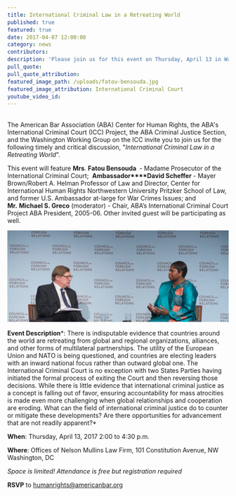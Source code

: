 ```yaml
---
title: International Criminal Law in a Retreating World
published: true
featured: true
date: 2017-04-07 12:00:00
category: news
contributors:
description: 'Please join us for this event on Thursday, April 13 in Washington, D.C. with Madame Prosecutor of the International Criminal Court, Fatou Bensouda, and other speakers.'
pull_quote:
pull_quote_attribution:
featured_image_path: /uploads/fatou-bensouda.jpg
featured_image_attribution: International Criminal Court
youtube_video_id:
---
```



<br>The American Bar Association (ABA) Center for Human Rights, the ABA's International Criminal Court (ICC) Project, the ABA Criminal Justice Section, and the Washington Working Group on the ICC invite you to join us for the following timely and critical discussion, "*International Criminal Law in a Retreating World*".

This event will feature **Mrs**.&nbsp;**Fatou Bensouda&nbsp;**&nbsp;- Madame Prosecutor of the International Criminal Court; &nbsp;**Ambassador****David Scheffer**&nbsp;- Mayer Brown/Robert A. Helman Professor of Law and Director, Center for International Human Rights Northwestern University Pritzker School of Law, and former U.S. Ambassador at-large for War Crimes Issues; and **Mr.**&nbsp;**Michael S. Greco** (moderator) - Chair, ABA’s International Criminal Court Project ABA President, 2005-06. Other invited guest will be participating as well.

![](/uploads/versions/1434905691628_event-Prosecuting-Sexual-and-Gender-Based-Crimes_v2---x----1596-658x---.jpg)

**Event Description***: There is indisputable evidence that countries around the world are retreating from global and regional organizations, alliances, and other forms of multilateral partnerships. The utility of the European Union and NATO is being questioned, and countries are electing leaders with an inward national focus rather than outward global one. The International Criminal Court is no exception with two States Parties having initiated the formal process of exiting the Court and then reversing those decisions. While there is little evidence that international criminal justice as a concept is falling out of favor, ensuring accountability for mass atrocities is made even more challenging when global relationships and cooperation are eroding. What can the field of international criminal justice do to counter or mitigate these developments? Are there opportunities for advancement that are not readily apparent?*

**When**: Thursday, April 13, 2017 2:00 to 4:30 p.m.

**Where**: Offices of Nelson Mullins Law Firm, 101 Constitution Avenue, NW Washington, DC

*Space is limited! Attendance is free but registration required*

**RSVP** to [humanrights@americanbar.org](javascript:void(location.href='mailto:'+String.fromCharCode(104,117,109,97,110,114,105,103,104,116,115,64,97,109,101,114,105,99,97,110,98,97,114,46,111,114,103)+'?subject=RSVP%20-%20International%20Criminal%20Law%20in%20a%20Retreating%20World'))

&nbsp;